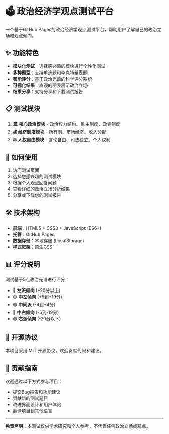 # 🗳️ 政治经济学观点测试平台

一个基于GitHub Pages的政治经济学观点测试平台，帮助用户了解自己的政治立场和观点倾向。

## ✨ 功能特色

- **模块化测试**：选择感兴趣的模块进行个性化测试
- **多种题型**：支持单选题和李克特量表题
- **智能评分**：基于政治光谱的科学评分系统
- **可视化结果**：直观的图表展示政治立场
- **结果分享**：支持分享和下载测试报告

## 📋 测试模块

1. **🏛️ 核心政治模块** - 政治权力结构、民主制度、政党制度
2. **💰 经济制度模块** - 所有制、市场经济、收入分配
3. **⚖️ 人权自由模块** - 言论自由、司法独立、个人权利

## 🚀 如何使用

1. 访问测试页面
2. 选择您感兴趣的测试模块
3. 根据个人观点回答问题
4. 查看详细的政治立场分析结果
5. 分享或下载您的测试报告

## 🛠️ 技术架构

- **前端**：HTML5 + CSS3 + JavaScript (ES6+)
- **托管**：GitHub Pages
- **数据存储**：本地存储 (LocalStorage)
- **样式框架**：原生CSS

## 📊 评分说明

测试基于5点政治光谱进行评分：

- 🔴 **左派倾向** (+20分以上)
- 🟡 **中左倾向** (+5到+19分)
- 🟢 **中间派** (-4到+4分)
- 🔵 **中右倾向** (-5到-19分)
- 🟣 **右派倾向** (-20分以下)

## 📝 开源协议

本项目采用 MIT 开源协议，欢迎贡献代码和建议。

## 🤝 贡献指南

欢迎通过以下方式参与项目：

- 提交Bug报告和功能建议
- 贡献新的测试题目
- 改进界面设计和用户体验
- 翻译项目到其他语言

---

**免责声明**：本测试仅供学术研究和个人参考，不代表任何政治立场或观点。 